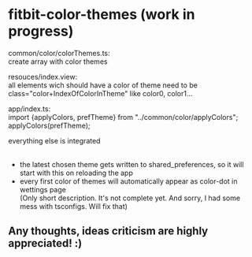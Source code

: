# fitbit-color-themes (work in progress)
common/color/colorThemes.ts:<br>
create array with color themes

resouces/index.view:<br>
all elements wich should have a color of theme need to be class="color+IndexOfColorInTheme" like color0, color1...

app/index.ts:<br>
import {applyColors, prefTheme} from "../common/color/applyColors";<br>
applyColors(prefTheme);<br>

everything else is integrated<br><br>

- the latest chosen theme gets written to shared_preferences, so it will start with this on reloading the app<br>
- every first color of themes will automatically appear as color-dot in wettings page<br>
(Only short description. It's not complete yet. And sorry, I had some mess with tsconfigs. Will fix that)

Any thoughts, ideas criticism are highly appreciated! :)
--
